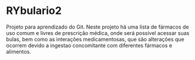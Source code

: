 # RYbulario2
Projeto para aprendizado do Git.
Neste projeto há uma lista de fármacos de uso comum e livres de prescrição médica, onde será possivel acessar suas bulas, bem como as interações medicamentosas, que são alterações que ocorrem devido a ingestao concomitante com diferentes fármacos e alimentos.
